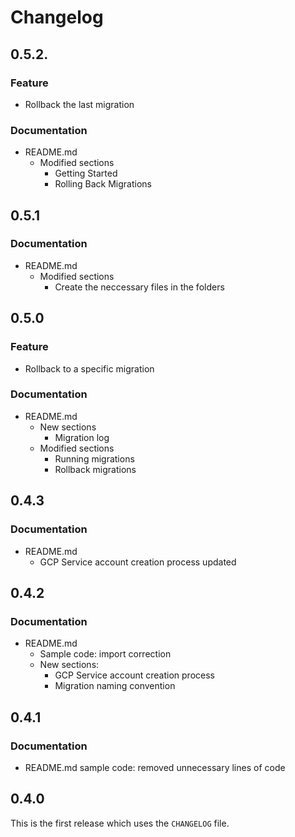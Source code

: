 # Changelog

## 0.5.2.

### Feature

- Rollback the last migration

### Documentation

- README.md
    - Modified sections
        - Getting Started
        - Rolling Back Migrations


## 0.5.1

### Documentation

- README.md
    - Modified sections
        - Create the neccessary files in the folders

## 0.5.0

### Feature

- Rollback to a specific migration

### Documentation

- README.md
    - New sections
        - Migration log
    - Modified sections
        - Running migrations
        - Rollback migrations

## 0.4.3

### Documentation

- README.md
    - GCP Service account creation process updated

## 0.4.2

### Documentation

- README.md
    - Sample code: import correction
    - New sections:
        - GCP Service account creation process
        - Migration naming convention

## 0.4.1

### Documentation

- README.md sample code: removed unnecessary lines of code

## 0.4.0

This is the first release which uses the `CHANGELOG` file.